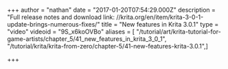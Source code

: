 +++
author = "nathan"
date = "2017-01-20T07:54:29.000Z"
description = "Full release notes and download link: //krita.org/en/item/krita-3-0-1-update-brings-numerous-fixes/"
title = "New features in Krita 3.0.1"
type = "video"
videoid = "9S_x6koOVBo"
aliases = [ "/tutorial/art/krita-tutorial-for-game-artists/chapter_5/41_new_features_in_krita_3_0_1", "/tutorial/krita/krita-from-zero/chapter-5/41-new-features-krita-3.0.1",]

+++